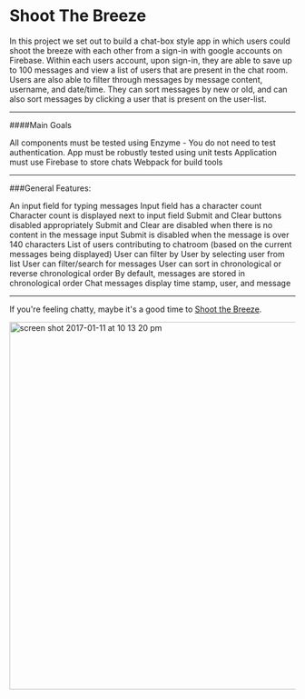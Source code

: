 # Shoot The Breeze

In this project we set out to build a chat-box style app in which users could shoot the breeze with each other from a sign-in with google accounts on Firebase. Within each users account, upon sign-in, they are able to save up to 100 messages and view a list of users that are present in the chat room. Users are also able to filter through messages by message content, username, and date/time. They can sort messages by new or old, and can also sort messages by clicking a user that is present on the user-list. 

---
####Main Goals

All components must be tested using Enzyme - You do not need to test authentication.
App must be robustly tested using unit tests
Application must use Firebase to store chats
Webpack for build tools

---
###General Features:

An input field for typing messages
Input field has a character count
Character count is displayed next to input field
Submit and Clear buttons disabled appropriately
Submit and Clear are disabled when there is no content in the message input
Submit is disabled when the message is over 140 characters
List of users contributing to chatroom (based on the current messages being displayed)
User can filter by User by selecting user from list
User can filter/search for messages
User can sort in chronological or reverse chronological order
By default, messages are stored in chronological order
Chat messages display time stamp, user, and message

---
If you're feeling chatty, maybe it's a good time to [Shoot the Breeze](https://shoot-the-breeze-b2fe6.firebaseapp.com/).

<img width="647" alt="screen shot 2017-01-11 at 10 13 20 pm" src="https://cloud.githubusercontent.com/assets/13802107/21877872/6faf42ec-d84b-11e6-9081-d6db113bbe79.png">
